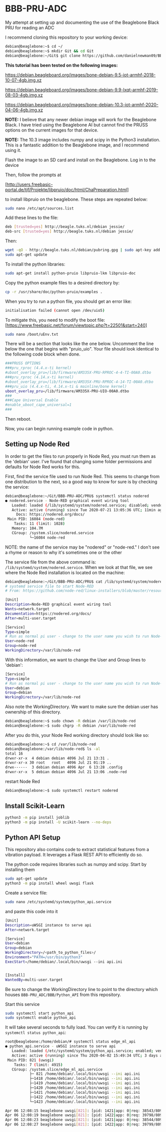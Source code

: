 # BBB-PRU-ADC
My attempt at setting up and documenting the use of the Beaglebone Black PRU for reading an ADC

I recommend cloning this repository to your working device:

```bash
debian@beaglebone:~$ cd ~/
debian@beaglebone:~$ mkdir Git && cd Git
debian@beaglebone:~/Git$ git clone https://github.com/danielnewman09/BBB-PRU-ADC.git
```

__This tutorial has been tested on the following images:__

https://debian.beagleboard.org/images/bone-debian-9.5-iot-armhf-2018-10-07-4gb.img.xz

https://debian.beagleboard.org/images/bone-debian-9.9-lxqt-armhf-2019-08-03-4gb.img.xz

https://debian.beagleboard.org/images/bone-debian-10.3-iot-armhf-2020-04-06-4gb.img.xz

__NOTE:__ I believe that any newer debian image will work for the Beaglebone Black. I have tried using the Beaglebone AI but cannot find the PRUSS options on the current images for that device.

__NOTE:__ The 10.3 image includes numpy and scipy in the Python3 installation. This is a fantastic addition to the Beaglebone image, and I recommend using it.

Flash the image to an SD card and install on the Beaglebone. Log in to the device

Then, follow the prompts at

[http://users.freebasic-portal.de/tjf/Projekte/libpruio/doc/html/ChaPreparation.html]

to install libpruio on the beaglebone. These steps are repeated below:

```bash
sudo nano /etc/apt/sources.list
```

Add these lines to the file:

```bash
deb [trusted=yes] http://beagle.tuks.nl/debian jessie/
deb-src [trusted=yes] http://beagle.tuks.nl/debian jessie/
```

Then:

```bash
wget -qO - http://beagle.tuks.nl/debian/pubring.gpg | sudo apt-key add -
sudo apt-get update
```

To install the python libraries:

```bash
sudo apt-get install python-pruio libpruio-lkm libpruio-doc
```

Copy the python example files to a desired directory by:

```bash
cp -r /usr/share/doc/python-pruio/examples .
```

When you try to run a python file, you should get an error like:

```bash
initialisation failed (cannot open /dev/uio5)
```

To mitigate this, you need to modify the boot file:
[https://www.freebasic.net/forum/viewtopic.php?t=22501&start=240]

```bash
sudo nano /boot/uEnv.txt
```

There will be a section that looks like the one below. Uncomment the line below the one that begins with "pruio_uio". Your file should look identical to the following code block when done.

```bash
###PRUSS OPTIONS
###pru_rproc (4.4.x-ti kernel)
#uboot_overlay_pru=/lib/firmware/AM335X-PRU-RPROC-4-4-TI-00A0.dtbo
###pru_rproc (4.14.x-ti kernel)
#uboot_overlay_pru=/lib/firmware/AM335X-PRU-RPROC-4-14-TI-00A0.dtbo
###pru_uio (4.4.x-ti, 4.14.x-ti & mainline/bone kernel)
uboot_overlay_pru=/lib/firmware/AM335X-PRU-UIO-00A0.dtbo
###
###Cape Universal Enable
#enable_uboot_cape_universal=1
###
```

Then reboot.

Now, you can begin running example code in python.

## Setting up Node Red

In order to get the files to run properly in Node Red, you must run them as the 'debian' user. I've found that changing some folder permissions and defaults for Node Red works for this. 

First, find the service file used to run Node Red. This seems to change from one distribution to the next, so a good way to know for sure is by checking the service:

```bash
debian@beaglebone:~/Git/BBB-PRU-ADC/PRU$ systemctl status nodered
● nodered.service - Node-RED graphical event wiring tool
   Loaded: loaded (/lib/systemd/system/nodered.service; disabled; vendor preset: enabled)
   Active: active (running) since Tue 2020-07-21 13:05:36 UTC; 11min ago
     Docs: https://nodered.org/docs/
 Main PID: 16084 (node-red)
    Tasks: 11 (limit: 1028)
   Memory: 104.7M
   CGroup: /system.slice/nodered.service
           └─16084 node-red
```

NOTE: the name of the service may be "nodered" or "node-red." I don't see a rhyme or reason to why it's sometimes one or the other

The service file from the above command is: ```/lib/systemd/system/nodered.service```. When we look at that file, we see where the Node Red installation is located on the machine:

```bash
debian@beaglebone:~/Git/BBB-PRU-ADC/PRU$ cat /lib/systemd/system/nodered.service
# systemd service file to start Node-RED
# From: https://github.com/node-red/linux-installers/blob/master/resources/nodered.service

[Unit]
Description=Node-RED graphical event wiring tool
Wants=network.target
Documentation=https://nodered.org/docs/
After=multi-user.target

[Service]
Type=simple
# Run as normal pi user - change to the user name you wish to run Node-RED as
User=node-red
Group=node-red
WorkingDirectory=/var/lib/node-red
```

With this information, we want to change the User and Group lines to 'debian':

```bash
[Service]
Type=simple
# Run as normal pi user - change to the user name you wish to run Node-RED as
User=debian
Group=debian
WorkingDirectory=/var/lib/node-red
```
Also note the WorkingDirectory. We want to make sure the debian user has ownership of this directory.

```bash
debian@beaglebone:~$ sudo chown -R debian /var/lib/node-red
debian@beaglebone:~$ sudo chgrp -R debian /var/lib/node-red
```

After you do this, your Node Red working directory should look like so:

```bash
debian@beaglebone:~$ cd /var/lib/node-red
debian@beaglebone:/var/lib/node-red$ ls -al
total 16
drwxr-xr-x  4 debian debian 4096 Jul 21 13:31 .
drwxr-xr-x 30 root   root   4096 Jul 21 01:19 ..
drwx------  3 debian debian 4096 Apr  6 13:28 .config
drwxr-xr-x  5 debian debian 4096 Jul 21 13:06 .node-red
```
restart Node Red

```bash
debian@beaglebone:~$ sudo systemctl restart nodered
```

## Install Scikit-Learn

```bash
python3 -m pip install joblib
python3 -m pip install -U scikit-learn --no-deps
```

## Python API Setup

This repository also contains code to extract statistical features from a vibration payload. It leverages a Flask REST API to efficiently do so. 

The python code requires libraries such as numpy and scipy. Start by installing them

```bash
sudo apt-get update
python3 -m pip install wheel uwsgi flask
```

Create a service file:

```bash
sudo nano /etc/systemd/system/python_api.service
```

and paste this code into it

```bash
[Unit]
Description=uWSGI instance to serve api
After=network.target

[Service]
User=debian
Group=debian
WorkingDirectory=/<path_to_python_files>/
Environment="PATH=/usr/bin/python3"
ExecStart=/home/debian/.local/bin/uwsgi --ini api.ini


[Install]
WantedBy=multi-user.target

```

Be sure to change the WorkingDirectory line to point to the directory which houses ```BBB-PRU_ADC/BBB/Python_API``` from this repository.

Start this service

```bash
sudo systemctl start python_api
sudo systemctl enable python_api
```

It will take several seconds to fully load. You can verify it is running by ```systemctl status python_api```:

```bash
root@beaglebone:/home/debian/# systemctl status edge_ml_api
● python_api.service - uWSGI instance to serve api
   Loaded: loaded (/etc/systemd/system/python_api.service; enabled; vendor pres
   Active: active (running) since Thu 2020-04-02 15:49:34 UTC; 3 days ago
 Main PID: 821 (uwsgi)
    Tasks: 7 (limit: 4915)
   CGroup: /system.slice/edge_ml_api.service
           ├─ 821 /home/debian/.local/bin/uwsgi --ini api.ini
           ├─1418 /home/debian/.local/bin/uwsgi --ini api.ini
           ├─1419 /home/debian/.local/bin/uwsgi --ini api.ini
           ├─1420 /home/debian/.local/bin/uwsgi --ini api.ini
           ├─1421 /home/debian/.local/bin/uwsgi --ini api.ini
           ├─1422 /home/debian/.local/bin/uwsgi --ini api.ini
           └─1423 /home/debian/.local/bin/uwsgi --ini api.ini

Apr 06 12:08:15 beaglebone uwsgi[821]: [pid: 1421|app: 0|req: 38543/80926] 127.0
Apr 06 12:08:19 beaglebone uwsgi[821]: [pid: 1422|app: 0|req: 39798/80927] 127.0
Apr 06 12:08:23 beaglebone uwsgi[821]: [pid: 1421|app: 0|req: 38544/80928] 127.0
Apr 06 12:08:27 beaglebone uwsgi[821]: [pid: 1422|app: 0|req: 39799/80929] 127.0
```

